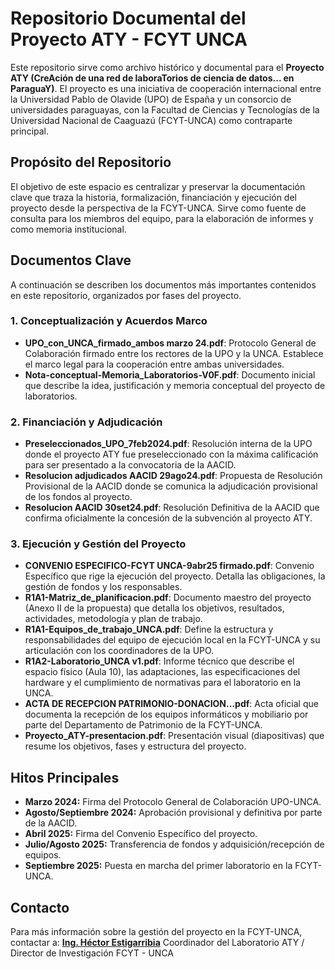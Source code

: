 # Repositorio Documental del Proyecto ATY - FCYT UNCA

Este repositorio sirve como archivo histórico y documental para el **Proyecto ATY (CreAción de una red de laboraTorios de ciencia de datos... en ParaguaY)**. El proyecto es una iniciativa de cooperación internacional entre la Universidad Pablo de Olavide (UPO) de España y un consorcio de universidades paraguayas, con la Facultad de Ciencias y Tecnologías de la Universidad Nacional de Caaguazú (FCYT-UNCA) como contraparte principal.

## Propósito del Repositorio

El objetivo de este espacio es centralizar y preservar la documentación clave que traza la historia, formalización, financiación y ejecución del proyecto desde la perspectiva de la FCYT-UNCA. Sirve como fuente de consulta para los miembros del equipo, para la elaboración de informes y como memoria institucional.

## Documentos Clave

A continuación se describen los documentos más importantes contenidos en este repositorio, organizados por fases del proyecto.

### 1. Conceptualización y Acuerdos Marco
* **UPO_con_UNCA_firmado_ambos marzo 24.pdf**: Protocolo General de Colaboración firmado entre los rectores de la UPO y la UNCA. Establece el marco legal para la cooperación entre ambas universidades.
* **Nota-conceptual-Memoria_Laboratorios-V0F.pdf**: Documento inicial que describe la idea, justificación y memoria conceptual del proyecto de laboratorios.

### 2. Financiación y Adjudicación
* **Preseleccionados_UPO_7feb2024.pdf**: Resolución interna de la UPO donde el proyecto ATY fue preseleccionado con la máxima calificación para ser presentado a la convocatoria de la AACID.
* **Resolucion adjudicados AACID 29ago24.pdf**: Propuesta de Resolución Provisional de la AACID donde se comunica la adjudicación provisional de los fondos al proyecto.
* **Resolucion AACID 30set24.pdf**: Resolución Definitiva de la AACID que confirma oficialmente la concesión de la subvención al proyecto ATY.

### 3. Ejecución y Gestión del Proyecto
* **CONVENIO ESPECIFICO-FCYT UNCA-9abr25 firmado.pdf**: Convenio Específico que rige la ejecución del proyecto. Detalla las obligaciones, la gestión de fondos y los responsables.
* **R1A1-Matriz_de_planificacion.pdf**: Documento maestro del proyecto (Anexo II de la propuesta) que detalla los objetivos, resultados, actividades, metodología y plan de trabajo.
* **R1A1-Equipos_de_trabajo_UNCA.pdf**: Define la estructura y responsabilidades del equipo de ejecución local en la FCYT-UNCA y su articulación con los coordinadores de la UPO.
* **R1A2-Laboratorio_UNCA v1.pdf**: Informe técnico que describe el espacio físico (Aula 10), las adaptaciones, las especificaciones del hardware y el cumplimiento de normativas para el laboratorio en la UNCA.
* **ACTA DE RECEPCION PATRIMONIO-DONACION...pdf**: Acta oficial que documenta la recepción de los equipos informáticos y mobiliario por parte del Departamento de Patrimonio de la FCYT-UNCA.
* **Proyecto_ATY-presentacion.pdf**: Presentación visual (diapositivas) que resume los objetivos, fases y estructura del proyecto.

## Hitos Principales
* **Marzo 2024:** Firma del Protocolo General de Colaboración UPO-UNCA.
* **Agosto/Septiembre 2024:** Aprobación provisional y definitiva por parte de la AACID.
* **Abril 2025:** Firma del Convenio Específico del proyecto.
* **Julio/Agosto 2025:** Transferencia de fondos y adquisición/recepción de equipos.
* **Septiembre 2025:** Puesta en marcha del primer laboratorio en la FCYT-UNCA.

## Contacto
Para más información sobre la gestión del proyecto en la FCYT-UNCA, contactar a:
[**Ing. Héctor Estigarribia**](mailto:hestigarribia64@fctunca.edu.py)
Coordinador del Laboratorio ATY / Director de Investigación
FCYT - UNCA
